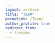 ```yaml
---
layout: archive
title: "TEAM"
permalink: /Team/
author_profile: true
redirect_from:
  - /resume
---
```



